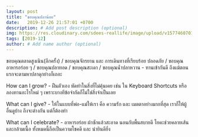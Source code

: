 ```yaml
---
layout: post
title: "ขอบคุณปลาน้อย"
date:   2019-12-26 21:57:01 +0700
description: # Add post description (optional)
img: https://res.cloudinary.com/sdees-reallife/image/upload/v1577460701/IMG_20191226_192616.jpg # Add image post (optional)
tags: [2019-12]
author: # Add name author (optional)
---
```

ขอบคุณตลาดสูงเนิน(อีกครั้ง) / ขอบคุณจักรยาน และ การเดินทางที่เรียบร้อย ปลอดภัย / ขอบคุณอาหารอร่อย ๆ / ขอบคุณปลาทอด / ขอบคุณสะเดา / ขอบคุณน้ำปลาหวาน - ทานเข้ากันดี ถึงแม้ตอนแรกจะตามหาปลาดุกย่างก็เถอะ

<i class="fa fa-child" style="color:plum"></i>

How can I grow? - ฝืนตัวเอง หัดทำในสิ่งที่ไม่คุ้นเคย เช่น ใน Keyboard Shortcuts หรือลองทานอะไรใหม่ ๆ เพราะบางทีข้อจำกัดก็ไม่ใช่สิ่งจำเป็นเลย

What can I give? - ให้ในแบบที่พ่อ-แม่ให้เรา คือ ความรัก และ เมตตาอย่างมากที่สุด เราก็ให้ผู้อื่นดูบ้าง ถึงจะต่างกัน แต่ก็ต้องทำ

What can I celebrate? - อาหารอร่อย ผ้าซักแล้วสะอาด นอนกับพื้นสบายดี โยคะช่วยคลายเส้นและกล้ามเนื้อ ทั้งหมดนี้ถือเป็นความโชคดี และ น่ายินดียิ่ง
